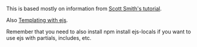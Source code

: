 This is based mostly on information from [Scott Smith's tutorial](http://scottksmith.com/blog/2014/10/05/twitatron-building-a-production-web-app-with-node/).

Also [Templating with ejs](https://coligo.io/templating-node-and-express-apps-with-ejs/).

Remember that you need to also install npm install ejs-locals if you want to use ejs with partials, includes, etc.
